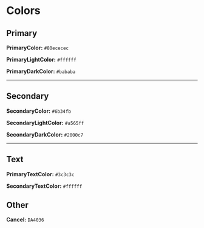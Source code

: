 # Colors

## Primary

  **PrimaryColor:** `#80ececec`

  **PrimaryLightColor:** `#ffffff`

  **PrimaryDarkColor:** `#bababa`

---

## Secondary

  **SecondaryColor:** `#6b34fb`

  **SecondaryLightColor:** `#a565ff`

  **SecondaryDarkColor:** `#2000c7`

---

## Text

  **PrimaryTextColor:** `#3c3c3c`
  
  **SecondaryTextColor:** `#ffffff`
  
## Other

  **Cancel:** `DA4036`
